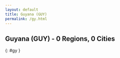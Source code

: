 ```yaml
---
layout: default
title: Guyana (GUY)
permalink: /gy.html
---
```



## Guyana (GUY) - 0 Regions, 0 Cities
{: #gy }






 
